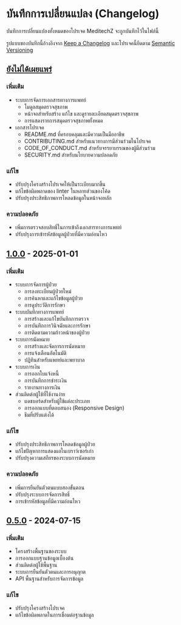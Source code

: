 # บันทึกการเปลี่ยนแปลง (Changelog)

บันทึกการเปลี่ยนแปลงทั้งหมดของโปรเจค MeditechZ จะถูกบันทึกไว้ในไฟล์นี้

รูปแบบของบันทึกนี้อ้างอิงจาก [Keep a Changelog](https://keepachangelog.com/en/1.0.0/) และโปรเจคนี้ยึดตาม [Semantic Versioning](https://semver.org/spec/v2.0.0.html)

## [ยังไม่ได้เผยแพร่]

### เพิ่มเติม
- ระบบการจัดการเอกสารทางการแพทย์
  - โมดูลสมุดตรวจสุขภาพ
  - หน้าจอสำหรับสร้าง แก้ไข และดูรายละเอียดสมุดตรวจสุขภาพ
  - การแสดงรายการสมุดตรวจสุขภาพทั้งหมด
- เอกสารโปรเจค
  - README.md ที่ครอบคลุมและมีความเป็นมืออาชีพ
  - CONTRIBUTING.md สำหรับแนวทางการมีส่วนร่วมในโปรเจค
  - CODE_OF_CONDUCT.md สำหรับจรรยาบรรณของผู้มีส่วนร่วม
  - SECURITY.md สำหรับนโยบายความปลอดภัย

### แก้ไข
- ปรับปรุงโครงสร้างโปรเจคให้เป็นระเบียบมากขึ้น
- แก้ไขข้อผิดพลาดของ linter ในหลายส่วนของโค้ด
- ปรับปรุงประสิทธิภาพการโหลดข้อมูลในหน้าจอหลัก

### ความปลอดภัย
- เพิ่มการตรวจสอบสิทธิ์ในการเข้าถึงเอกสารทางการแพทย์
- ปรับปรุงการเข้ารหัสข้อมูลผู้ป่วยที่มีความอ่อนไหว

## [1.0.0] - 2025-01-01

### เพิ่มเติม
- ระบบการจัดการผู้ป่วย
  - การลงทะเบียนผู้ป่วยใหม่
  - การค้นหาและแก้ไขข้อมูลผู้ป่วย
  - การดูประวัติการรักษา
- ระบบบันทึกทางการแพทย์
  - การสร้างและแก้ไขบันทึกการตรวจ
  - การบันทึกการวินิจฉัยและการรักษา
  - การติดตามความก้าวหน้าของผู้ป่วย
- ระบบการนัดหมาย
  - การสร้างและจัดการการนัดหมาย
  - การแจ้งเตือนอัตโนมัติ
  - ปฏิทินสำหรับแพทย์และพยาบาล
- ระบบการเงิน
  - การออกใบแจ้งหนี้
  - การบันทึกการชำระเงิน
  - รายงานทางการเงิน
- ส่วนติดต่อผู้ใช้ที่ใช้งานง่าย
  - แดชบอร์ดสำหรับผู้ใช้แต่ละประเภท
  - การออกแบบที่ตอบสนอง (Responsive Design)
  - ธีมที่ปรับแต่งได้

### แก้ไข
- ปรับปรุงประสิทธิภาพการโหลดข้อมูลผู้ป่วย
- แก้ไขปัญหาการแสดงผลในเบราว์เซอร์เก่า
- ปรับปรุงความเสถียรของระบบการนัดหมาย

### ความปลอดภัย
- เพิ่มการยืนยันตัวตนแบบสองขั้นตอน
- ปรับปรุงระบบการจัดการสิทธิ์
- การเข้ารหัสข้อมูลที่มีความอ่อนไหว

## [0.5.0] - 2024-07-15

### เพิ่มเติม
- โครงสร้างพื้นฐานของระบบ
- การออกแบบฐานข้อมูลเบื้องต้น
- ส่วนติดต่อผู้ใช้พื้นฐาน
- ระบบการยืนยันตัวตนและการอนุญาต
- API พื้นฐานสำหรับการจัดการข้อมูล

### แก้ไข
- ปรับปรุงโครงสร้างโปรเจค
- แก้ไขข้อผิดพลาดในการเชื่อมต่อฐานข้อมูล

[ยังไม่ได้เผยแพร่]: https://github.com/meditechz/meditechz/compare/v1.0.0...HEAD
[1.0.0]: https://github.com/meditechz/meditechz/compare/v0.5.0...v1.0.0
[0.5.0]: https://github.com/meditechz/meditechz/releases/tag/v0.5.0 